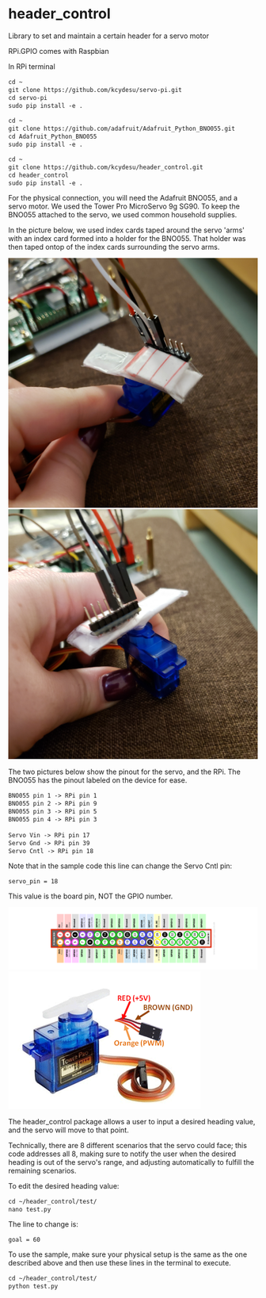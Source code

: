 # header_control
Library to set and maintain a certain header for a servo motor

RPi.GPIO comes with Raspbian

In RPi terminal
```
cd ~
git clone https://github.com/kcydesu/servo-pi.git
cd servo-pi
sudo pip install -e .
```
```
cd ~
git clone https://github.com/adafruit/Adafruit_Python_BNO055.git
cd Adafruit_Python_BNO055
sudo pip install -e .
```
```
cd ~
git clone https://github.com/kcydesu/header_control.git
cd header_control
sudo pip install -e .
```

For the physical connection, you will need the Adafruit BNO055, and a servo motor.  We used the Tower Pro MicroServo 9g SG90.
To keep the BNO055 attached to the servo, we used common household supplies.  

In the picture below, we used index cards taped around the servo 'arms' with an index card formed into a holder for the BNO055.  That holder was then taped ontop of the index cards surrounding the servo arms.

![Physical Setup 1](https://github.com/NoelleTemple/header_control/blob/patch-2/pictures/20191001_103457.jpg)
![Physical Setup 2](https://github.com/NoelleTemple/header_control/blob/patch-2/pictures/20191001_103504.jpg)

The two pictures below show the pinout for the servo, and the RPi.  The BNO055 has the pinout labeled on the device for ease.
```
BNO055 pin 1 -> RPi pin 1 
BNO055 pin 2 -> RPi pin 9
BNO055 pin 3 -> RPi pin 5
BNO055 pin 4 -> RPi pin 3

Servo Vin -> RPi pin 17
Servo Gnd -> RPi pin 39
Servo Cntl -> RPi pin 18
```

Note that in the sample code this line can change the Servo Cntl pin:
```
servo_pin = 18
```
This value is the board pin, NOT the GPIO number.

![RPi Pinout](https://github.com/NoelleTemple/header_control/blob/patch-2/pictures/Raspberry-Pi-GPIO-Layout-Model-B-Plus-rotated.png)
![Servo Pinout](https://github.com/NoelleTemple/header_control/blob/patch-2/pictures/Servo-Motor-Wires.png)

The header_control package allows a user to input a desired heading value, and the servo will move to that point.  

Technically, there are 8 different scenarios that the servo could face; this code addresses all 8, making sure to notify the user when the desired heading is out of the servo's range, and adjusting automatically to fulfill the remaining scenarios.

To edit the desired heading value:

```
cd ~/header_control/test/
nano test.py
```

The line to change is:
```
goal = 60
```

To use the sample, make sure your physical setup is the same as the one described above and then use these lines in the terminal to execute.

```
cd ~/header_control/test/
python test.py
```

